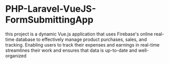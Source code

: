 # PHP-Laravel-VueJS-FormSubmittingApp
this project is a dynamic Vue.js application that uses Firebase's online real-time database to effectively manage product purchases, sales, and tracking. Enabling users to track their expenses and earnings in real-time streamlines their work and ensures that data is up-to-date and well-organized
